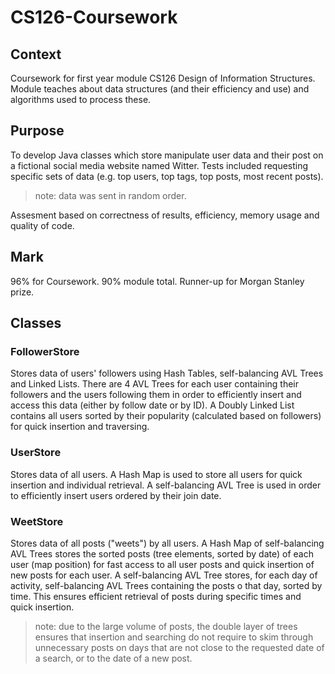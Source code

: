 # CS126-Coursework
## Context
Coursework for first year module CS126 Design of Information Structures.
Module teaches about data structures (and their efficiency and use) and algorithms used to process these.

## Purpose
To develop Java classes which store manipulate user data and their post on a fictional social media website named Witter.
Tests included requesting specific sets of data (e.g. top users, top tags, top posts, most recent posts).
> note: data was sent in random order.

Assesment based on correctness of results, efficiency, memory usage and quality of code.

## Mark
96% for Coursework.
90% module total.
Runner-up for Morgan Stanley prize.

## Classes
### FollowerStore
Stores data of users' followers using Hash Tables, self-balancing AVL Trees and Linked Lists.
There are 4 AVL Trees for each user containing their followers and the users following them in order to efficiently insert and access this data (either by follow date or by ID).
A Doubly Linked List contains all users sorted by their popularity (calculated based on followers) for quick insertion and traversing.

### UserStore
Stores data of all users.
A Hash Map is used to store all users for quick insertion and individual retrieval.
A self-balancing AVL Tree is used in order to efficiently insert users ordered by their join date.

### WeetStore
Stores data of all posts ("weets") by all users.
A Hash Map of self-balancing AVL Trees stores the sorted posts (tree elements, sorted by date) of each user (map position) for fast access to all user posts and quick insertion of new posts for each user.
A self-balancing AVL Tree stores, for each day of activity, self-balancing AVL Trees containing the posts o that day, sorted by time. This ensures efficient retrieval of posts during specific times and quick insertion.
>note: due to the large volume of posts, the double layer of trees ensures that insertion and searching do not require to skim through unnecessary posts on days that are not close to the requested date of a search, or to the date of a new post.
